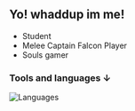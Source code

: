 ## Yo! whaddup im me!
- Student
- Melee Captain Falcon Player
- Souls gamer


### Tools and languages ↓
![Languages](https://skillicons.dev/icons?i=vue,nuxt,tailwind,js,ts,cs&perline=10)
